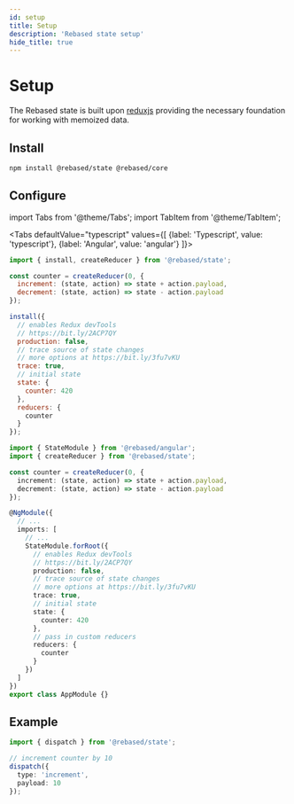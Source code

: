 ```yaml
---
id: setup
title: Setup
description: 'Rebased state setup'
hide_title: true
---
```


# Setup

The Rebased state is built upon [reduxjs](https://github.com/reduxjs/redux) providing the necessary foundation for working with memoized data.

## Install

```sh
npm install @rebased/state @rebased/core
```

## Configure

import Tabs from '@theme/Tabs';
import TabItem from '@theme/TabItem';

<Tabs
defaultValue="typescript"
values={[
{label: 'Typescript', value: 'typescript'},
{label: 'Angular', value: 'angular'}
]}>

<TabItem value="typescript">

```js
import { install, createReducer } from '@rebased/state';

const counter = createReducer(0, {
  increment: (state, action) => state + action.payload,
  decrement: (state, action) => state - action.payload
});

install({
  // enables Redux devTools
  // https://bit.ly/2ACP7QY
  production: false,
  // trace source of state changes
  // more options at https://bit.ly/3fu7vKU
  trace: true,
  // initial state
  state: {
    counter: 420
  },
  reducers: {
    counter
  }
});
```

</TabItem>
<TabItem value="angular">

```ts title="app.module.ts"
import { StateModule } from '@rebased/angular';
import { createReducer } from '@rebased/state';

const counter = createReducer(0, {
  increment: (state, action) => state + action.payload,
  decrement: (state, action) => state - action.payload
});

@NgModule({
  // ...
  imports: [
    // ...
    StateModule.forRoot({
      // enables Redux devTools
      // https://bit.ly/2ACP7QY
      production: false,
      // trace source of state changes
      // more options at https://bit.ly/3fu7vKU
      trace: true,
      // initial state
      state: {
        counter: 420
      },
      // pass in custom reducers
      reducers: {
        counter
      }
    })
  ]
})
export class AppModule {}
```

</TabItem>
</Tabs>

## Example

```ts
import { dispatch } from '@rebased/state';

// increment counter by 10
dispatch({
  type: 'increment',
  payload: 10
});
```
